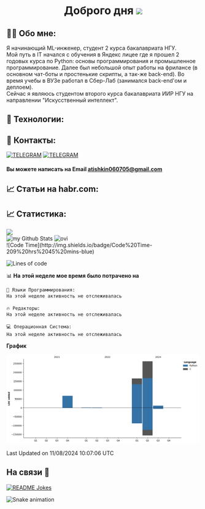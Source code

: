<h1 align="center">Доброго дня
<img src="https://github.com/blackcater/blackcater/raw/main/images/Hi.gif" height="32"/></h1>


## 👨‍💻 Обо мне:
Я начинающий ML-инженер, студент 2 курса бакалавриата НГУ.<br>
Мой путь в IT начался с обучения в Яндекс лицее где я прошел 2 годовых курса по Python: основы программирования и промышленное программирование.
Далее был небольшой опыт работы на фрилансе (в основном чат-боты и простенькие скрипты, а так-же back-end).
Во время учебы в ВУЗе работал в Сбер-Лаб (занимался back-end'ом и деплоем).<br>
Сейчас я являюсь студентом второго курса бакалавриата ИИР НГУ на направлении "Искусственный интеллект".

## 📡 Технологии:

## 📡 Контакты:
<!--
Social networks buttons with links
-->
<a href="https://t.me/Lizarcon" target="_blank"><img src="https://img.shields.io/badge/Telegram-2CA5E0?style=for-the-badge&logo=telegram&logoColor=white" alt="TELEGRAM"></a>
<a href="https://vk.com/walker15363" target="_blank"><img src="https://img.shields.io/badge/-Vkontakte-003f5c?style=for-the-badge&logo=Vk" alt="TELEGRAM"></a>
#### Вы можете написать на Email <atishkin060705@gmail.com>

## 📈 Статьи на habr.com: 
<!-- BLOG-POST-LIST:START -->
<!-- BLOG-POST-LIST:END -->

## 📈 Статистика: 
<!--
Stats
-->
<div align="">
<img align="center" src="https://github-profile-summary-cards.vercel.app/api/cards/profile-details?username=andrei1112111">
<div align="">
<img align="" src="https://github-readme-stats.vercel.app/api?username=andrei1112111&include_all_commits=true&count_private=true&show_icons=true&line_height=20&title_color=5c6d74&icon_color=5c6d74&text_color=5c6d74" alt="my Github Stats"/>
<img align="" src="https://github-readme-stats.vercel.app/api/top-langs?username=andrei1112111&show_icons=true&locale=en&layout=compact&title_color=5c6d74&icon_color=5c6d74&text_color=5c6d74" alt="ovi" />
</div>
</div>
<!--START_SECTION:waka-->
![Code Time](http://img.shields.io/badge/Code%20Time-209%20hrs%2045%20mins-blue)

![Lines of code](https://img.shields.io/badge/%D0%A1%20Hello%20World%20%D0%BC%D0%BD%D0%BE%D1%8E%20%D0%B1%D1%8B%D0%BB%D0%BE%20%D0%BD%D0%B0%D0%BF%D0%B8%D1%81%D0%B0%D0%BD%D0%BE-505.7%20thousand%20%D1%81%D1%82%D1%80%D0%BE%D1%87%D0%B5%D0%BA%20%D0%BA%D0%BE%D0%B4%D0%B0-blue)

📊 **На этой неделе мое время было потрачено на** 

```text
💬 Языки Программирования: 
На этой неделе активность не отслеживалась

🔥 Редакторы: 
На этой неделе активность не отслеживалась

💻 Операционная Система: 
На этой неделе активность не отслеживалась
```

**График**

![Lines of Code chart](https://raw.githubusercontent.com/andrei1112111/andrei1112111/main/assets/bar_graph.png)


 Last Updated on 11/08/2024 10:07:06 UTC
<!--END_SECTION:waka-->

## На связи 🤝
<!--
Rundome joke :)
-->
<a href="https://readme-jokes.vercel.app"><img align="center" src="https://readme-jokes.vercel.app/api" alt="README Jokes"></a>

![Snake animation](https://raw.githubusercontent.com/sammorozov/sammorozov/93295f8b496a5f6c442757108ce760cd75ad5f9f/assets/github-snake.svg)
